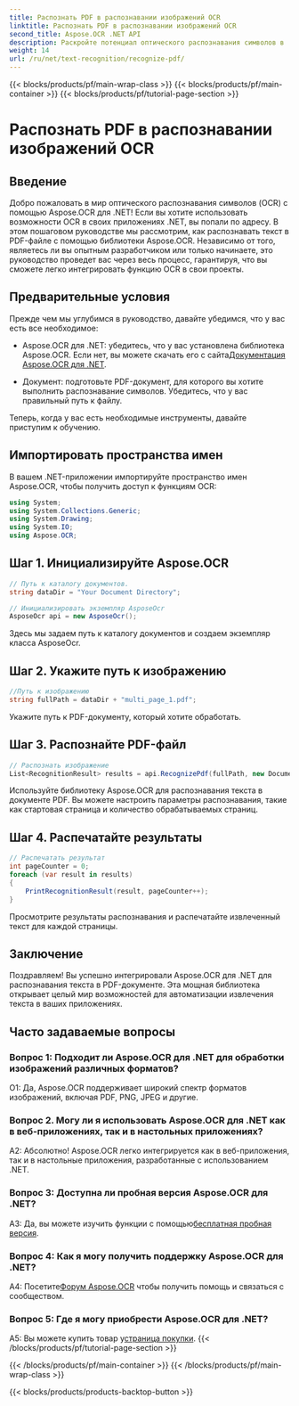 ```yaml
---
title: Распознать PDF в распознавании изображений OCR
linktitle: Распознать PDF в распознавании изображений OCR
second_title: Aspose.OCR .NET API
description: Раскройте потенциал оптического распознавания символов в .NET с помощью Aspose.OCR. Извлекайте текст из PDF-файлов без особых усилий. Загрузите сейчас и получите беспрепятственную интеграцию.
weight: 14
url: /ru/net/text-recognition/recognize-pdf/
---
```


{{< blocks/products/pf/main-wrap-class >}}
{{< blocks/products/pf/main-container >}}
{{< blocks/products/pf/tutorial-page-section >}}

# Распознать PDF в распознавании изображений OCR

## Введение

Добро пожаловать в мир оптического распознавания символов (OCR) с помощью Aspose.OCR для .NET! Если вы хотите использовать возможности OCR в своих приложениях .NET, вы попали по адресу. В этом пошаговом руководстве мы рассмотрим, как распознавать текст в PDF-файле с помощью библиотеки Aspose.OCR. Независимо от того, являетесь ли вы опытным разработчиком или только начинаете, это руководство проведет вас через весь процесс, гарантируя, что вы сможете легко интегрировать функцию OCR в свои проекты.

## Предварительные условия

Прежде чем мы углубимся в руководство, давайте убедимся, что у вас есть все необходимое:

-  Aspose.OCR для .NET: убедитесь, что у вас установлена библиотека Aspose.OCR. Если нет, вы можете скачать его с сайта[Документация Aspose.OCR для .NET](https://reference.aspose.com/ocr/net/).

- Документ: подготовьте PDF-документ, для которого вы хотите выполнить распознавание символов. Убедитесь, что у вас правильный путь к файлу.

Теперь, когда у вас есть необходимые инструменты, давайте приступим к обучению.

## Импортировать пространства имен

В вашем .NET-приложении импортируйте пространство имен Aspose.OCR, чтобы получить доступ к функциям OCR:

```csharp
using System;
using System.Collections.Generic;
using System.Drawing;
using System.IO;
using Aspose.OCR;
```

## Шаг 1. Инициализируйте Aspose.OCR

```csharp
// Путь к каталогу документов.
string dataDir = "Your Document Directory";

// Инициализировать экземпляр AsposeOcr
AsposeOcr api = new AsposeOcr();
```

Здесь мы задаем путь к каталогу документов и создаем экземпляр класса AsposeOcr.

## Шаг 2. Укажите путь к изображению

```csharp
//Путь к изображению
string fullPath = dataDir + "multi_page_1.pdf";
```

Укажите путь к PDF-документу, который хотите обработать.

## Шаг 3. Распознайте PDF-файл

```csharp
// Распознать изображение
List<RecognitionResult> results = api.RecognizePdf(fullPath, new DocumentRecognitionSettings { StartPage = 2, PagesNumber = 2 });
```

Используйте библиотеку Aspose.OCR для распознавания текста в документе PDF. Вы можете настроить параметры распознавания, такие как стартовая страница и количество обрабатываемых страниц.

## Шаг 4. Распечатайте результаты

```csharp
// Распечатать результат
int pageCounter = 0;
foreach (var result in results)
{
    PrintRecognitionResult(result, pageCounter++);
}
```

Просмотрите результаты распознавания и распечатайте извлеченный текст для каждой страницы.

## Заключение

Поздравляем! Вы успешно интегрировали Aspose.OCR для .NET для распознавания текста в PDF-документе. Эта мощная библиотека открывает целый мир возможностей для автоматизации извлечения текста в ваших приложениях.

## Часто задаваемые вопросы

### Вопрос 1: Подходит ли Aspose.OCR для .NET для обработки изображений различных форматов?

О1: Да, Aspose.OCR поддерживает широкий спектр форматов изображений, включая PDF, PNG, JPEG и другие.

### Вопрос 2. Могу ли я использовать Aspose.OCR для .NET как в веб-приложениях, так и в настольных приложениях?

А2: Абсолютно! Aspose.OCR легко интегрируется как в веб-приложения, так и в настольные приложения, разработанные с использованием .NET.

### Вопрос 3: Доступна ли пробная версия Aspose.OCR для .NET?

 A3: Да, вы можете изучить функции с помощью[бесплатная пробная версия](https://releases.aspose.com/).

### Вопрос 4: Как я могу получить поддержку Aspose.OCR для .NET?

 А4: Посетите[Форум Aspose.OCR](https://forum.aspose.com/c/ocr/16) чтобы получить помощь и связаться с сообществом.

### Вопрос 5: Где я могу приобрести Aspose.OCR для .NET?

 A5: Вы можете купить товар у[страница покупки](https://purchase.aspose.com/buy).
{{< /blocks/products/pf/tutorial-page-section >}}

{{< /blocks/products/pf/main-container >}}
{{< /blocks/products/pf/main-wrap-class >}}

{{< blocks/products/products-backtop-button >}}
